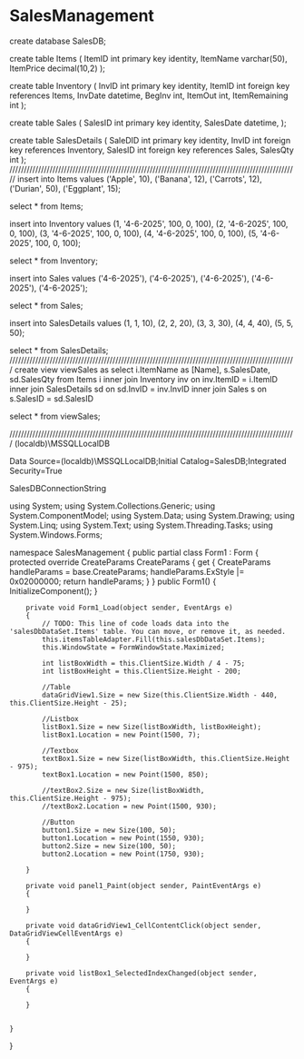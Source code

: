 # SalesManagement

create database SalesDB;

create table Items 
(
	ItemID int primary key identity,
	ItemName varchar(50),
	ItemPrice decimal(10,2)
);

create table Inventory 
(
	InvID int primary key identity,
	ItemID int foreign key references Items,
	InvDate datetime,
	BegInv int,
	ItemOut int,
	ItemRemaining int
);

create table Sales
(
	SalesID int primary key identity,
	SalesDate datetime,
);

create table SalesDetails
(
	SaleDID int primary key identity,
	InvID int foreign key references Inventory,
	SalesID int foreign key references Sales,
	SalesQty int
);
/////////////////////////////////////////////////////////////////////////////////////////////////////
insert into Items
values
('Apple', 10),
('Banana', 12),
('Carrots', 12),
('Durian', 50),
('Eggplant', 15);

select * from Items;

insert into Inventory
values
(1, '4-6-2025', 100, 0, 100),
(2, '4-6-2025', 100, 0, 100),
(3, '4-6-2025', 100, 0, 100),
(4, '4-6-2025', 100, 0, 100),
(5, '4-6-2025', 100, 0, 100);

select * from Inventory;

insert into Sales
values
('4-6-2025'),
('4-6-2025'),
('4-6-2025'),
('4-6-2025'),
('4-6-2025');

select * from Sales;

insert into SalesDetails
values
(1, 1, 10),
(2, 2, 20),
(3, 3, 30),
(4, 4, 40),
(5, 5, 50);

select * from SalesDetails;
////////////////////////////////////////////////////////////////////////////////////////////////////
create view viewSales as
select i.ItemName as [Name], s.SalesDate, sd.SalesQty from Items i
inner join Inventory inv on inv.ItemID = i.ItemID
inner join SalesDetails sd on sd.InvID = inv.InvID
inner join Sales s on s.SalesID = sd.SalesID

select * from viewSales;

////////////////////////////////////////////////////////////////////////////////////////////////////
(localdb)\MSSQLLocalDB

Data Source=(localdb)\MSSQLLocalDB;Initial Catalog=SalesDB;Integrated Security=True


SalesDBConnectionString

using System;
using System.Collections.Generic;
using System.ComponentModel;
using System.Data;
using System.Drawing;
using System.Linq;
using System.Text;
using System.Threading.Tasks;
using System.Windows.Forms;

namespace SalesManagement
{
    public partial class Form1 : Form
    {
        protected override CreateParams CreateParams
        {
            get
            {
                CreateParams handleParams = base.CreateParams;
                handleParams.ExStyle |= 0x02000000;
                return handleParams;
            }
        }
        public Form1()
        {
            InitializeComponent();
        }

        private void Form1_Load(object sender, EventArgs e)
        {
            // TODO: This line of code loads data into the 'salesDbDataSet.Items' table. You can move, or remove it, as needed.
            this.itemsTableAdapter.Fill(this.salesDbDataSet.Items);
            this.WindowState = FormWindowState.Maximized;

            int listBoxWidth = this.ClientSize.Width / 4 - 75;
            int listBoxHeight = this.ClientSize.Height - 200;

            //Table
            dataGridView1.Size = new Size(this.ClientSize.Width - 440, this.ClientSize.Height - 25);

            //Listbox
            listBox1.Size = new Size(listBoxWidth, listBoxHeight);
            listBox1.Location = new Point(1500, 7);

            //Textbox
            textBox1.Size = new Size(listBoxWidth, this.ClientSize.Height - 975);
            textBox1.Location = new Point(1500, 850);

            //textBox2.Size = new Size(listBoxWidth, this.ClientSize.Height - 975);  
            //textBox2.Location = new Point(1500, 930);

            //Button
            button1.Size = new Size(100, 50);
            button1.Location = new Point(1550, 930);
            button2.Size = new Size(100, 50);
            button2.Location = new Point(1750, 930);

        }

        private void panel1_Paint(object sender, PaintEventArgs e)
        {

        }

        private void dataGridView1_CellContentClick(object sender, DataGridViewCellEventArgs e)
        {

        }

        private void listBox1_SelectedIndexChanged(object sender, EventArgs e)
        {

        }

        
    }
}
